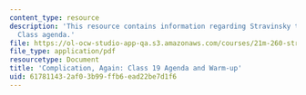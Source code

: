 ```yaml
---
content_type: resource
description: 'This resource contains information regarding Stravinsky to the present:
  Class agenda.'
file: https://ol-ocw-studio-app-qa.s3.amazonaws.com/courses/21m-260-stravinsky-to-the-present-spring-2016/617811432af03b99ffb6ead22be7d1f6_MIT21M_260S16_class19.pdf
file_type: application/pdf
resourcetype: Document
title: 'Complication, Again: Class 19 Agenda and Warm-up'
uid: 61781143-2af0-3b99-ffb6-ead22be7d1f6
---
```

